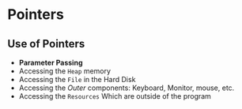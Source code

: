 # Pointers

## Use of Pointers

- **Parameter Passing**
- Accessing the `Heap` memory
- Accessing the `File` in the Hard Disk
- Accessing the _Outer_ components: Keyboard, Monitor, mouse, etc.
- Accessing the `Resources` Which are outside of the program
